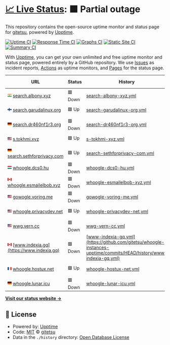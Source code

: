 # [📈 Live Status](https://gitetsu.github.io/whoogle-instances-upptime): <!--live status--> **🟧 Partial outage**

This repository contains the open-source uptime monitor and status page for [gitetsu](https://gitetsu.github.io/whoogle-instances-upptime), powered by [Upptime](https://github.com/upptime/upptime).

[![Uptime CI](https://github.com/gitetsu/whoogle-instances-upptime/workflows/Uptime%20CI/badge.svg)](https://github.com/gitetsu/whoogle-instances-upptime/actions?query=workflow%3A%22Uptime+CI%22)
[![Response Time CI](https://github.com/gitetsu/whoogle-instances-upptime/workflows/Response%20Time%20CI/badge.svg)](https://github.com/gitetsu/whoogle-instances-upptime/actions?query=workflow%3A%22Response+Time+CI%22)
[![Graphs CI](https://github.com/gitetsu/whoogle-instances-upptime/workflows/Graphs%20CI/badge.svg)](https://github.com/gitetsu/whoogle-instances-upptime/actions?query=workflow%3A%22Graphs+CI%22)
[![Static Site CI](https://github.com/gitetsu/whoogle-instances-upptime/workflows/Static%20Site%20CI/badge.svg)](https://github.com/gitetsu/whoogle-instances-upptime/actions?query=workflow%3A%22Static+Site+CI%22)
[![Summary CI](https://github.com/gitetsu/whoogle-instances-upptime/workflows/Summary%20CI/badge.svg)](https://github.com/gitetsu/whoogle-instances-upptime/actions?query=workflow%3A%22Summary+CI%22)

With [Upptime](https://upptime.js.org), you can get your own unlimited and free uptime monitor and status page, powered entirely by a GitHub repository. We use [Issues](https://github.com/gitetsu/whoogle-instances-upptime/issues) as incident reports, [Actions](https://github.com/gitetsu/whoogle-instances-upptime/actions) as uptime monitors, and [Pages](https://gitetsu.github.io/whoogle-instances-upptime) for the status page.

<!--start: status pages-->
<!-- This summary is generated by Upptime (https://github.com/upptime/upptime) -->
<!-- Do not edit this manually, your changes will be overwritten -->
<!-- prettier-ignore -->
| URL | Status | History | Response Time | Uptime |
| --- | ------ | ------- | ------------- | ------ |
| <img alt="" src="https://raw.githubusercontent.com/kreativekorp/vexillo/master/artwork/vexillo/pvb160/in.png" height="13"> [search.albony.xyz](https://search.albony.xyz) | 🟥 Down | [search-albony-xyz.yml](https://github.com/gitetsu/whoogle-instances-upptime/commits/HEAD/history/search-albony-xyz.yml) | <details><summary><img alt="Response time graph" src="./graphs/search-albony-xyz/response-time-week.png" height="20"> 0ms</summary><br><a href="https://gitetsu.github.io/whoogle-instances-upptime/history/search-albony-xyz"><img alt="Response time 4530" src="https://img.shields.io/endpoint?url=https%3A%2F%2Fraw.githubusercontent.com%2Fgitetsu%2Fwhoogle-instances-upptime%2FHEAD%2Fapi%2Fsearch-albony-xyz%2Fresponse-time.json"></a><br><a href="https://gitetsu.github.io/whoogle-instances-upptime/history/search-albony-xyz"><img alt="24-hour response time 0" src="https://img.shields.io/endpoint?url=https%3A%2F%2Fraw.githubusercontent.com%2Fgitetsu%2Fwhoogle-instances-upptime%2FHEAD%2Fapi%2Fsearch-albony-xyz%2Fresponse-time-day.json"></a><br><a href="https://gitetsu.github.io/whoogle-instances-upptime/history/search-albony-xyz"><img alt="7-day response time 0" src="https://img.shields.io/endpoint?url=https%3A%2F%2Fraw.githubusercontent.com%2Fgitetsu%2Fwhoogle-instances-upptime%2FHEAD%2Fapi%2Fsearch-albony-xyz%2Fresponse-time-week.json"></a><br><a href="https://gitetsu.github.io/whoogle-instances-upptime/history/search-albony-xyz"><img alt="30-day response time 0" src="https://img.shields.io/endpoint?url=https%3A%2F%2Fraw.githubusercontent.com%2Fgitetsu%2Fwhoogle-instances-upptime%2FHEAD%2Fapi%2Fsearch-albony-xyz%2Fresponse-time-month.json"></a><br><a href="https://gitetsu.github.io/whoogle-instances-upptime/history/search-albony-xyz"><img alt="1-year response time 4530" src="https://img.shields.io/endpoint?url=https%3A%2F%2Fraw.githubusercontent.com%2Fgitetsu%2Fwhoogle-instances-upptime%2FHEAD%2Fapi%2Fsearch-albony-xyz%2Fresponse-time-year.json"></a></details> | <details><summary><a href="https://gitetsu.github.io/whoogle-instances-upptime/history/search-albony-xyz">0.00%</a></summary><a href="https://gitetsu.github.io/whoogle-instances-upptime/history/search-albony-xyz"><img alt="All-time uptime 0.41%" src="https://img.shields.io/endpoint?url=https%3A%2F%2Fraw.githubusercontent.com%2Fgitetsu%2Fwhoogle-instances-upptime%2FHEAD%2Fapi%2Fsearch-albony-xyz%2Fuptime.json"></a><br><a href="https://gitetsu.github.io/whoogle-instances-upptime/history/search-albony-xyz"><img alt="24-hour uptime 0.00%" src="https://img.shields.io/endpoint?url=https%3A%2F%2Fraw.githubusercontent.com%2Fgitetsu%2Fwhoogle-instances-upptime%2FHEAD%2Fapi%2Fsearch-albony-xyz%2Fuptime-day.json"></a><br><a href="https://gitetsu.github.io/whoogle-instances-upptime/history/search-albony-xyz"><img alt="7-day uptime 0.00%" src="https://img.shields.io/endpoint?url=https%3A%2F%2Fraw.githubusercontent.com%2Fgitetsu%2Fwhoogle-instances-upptime%2FHEAD%2Fapi%2Fsearch-albony-xyz%2Fuptime-week.json"></a><br><a href="https://gitetsu.github.io/whoogle-instances-upptime/history/search-albony-xyz"><img alt="30-day uptime 0.00%" src="https://img.shields.io/endpoint?url=https%3A%2F%2Fraw.githubusercontent.com%2Fgitetsu%2Fwhoogle-instances-upptime%2FHEAD%2Fapi%2Fsearch-albony-xyz%2Fuptime-month.json"></a><br><a href="https://gitetsu.github.io/whoogle-instances-upptime/history/search-albony-xyz"><img alt="1-year uptime 0.41%" src="https://img.shields.io/endpoint?url=https%3A%2F%2Fraw.githubusercontent.com%2Fgitetsu%2Fwhoogle-instances-upptime%2FHEAD%2Fapi%2Fsearch-albony-xyz%2Fuptime-year.json"></a></details>
| <img alt="" src="https://raw.githubusercontent.com/kreativekorp/vexillo/master/artwork/vexillo/pvb160/fi.png" height="13"> [search.garudalinux.org](https://search.garudalinux.org) | 🟩 Up | [search-garudalinux-org.yml](https://github.com/gitetsu/whoogle-instances-upptime/commits/HEAD/history/search-garudalinux-org.yml) | <details><summary><img alt="Response time graph" src="./graphs/search-garudalinux-org/response-time-week.png" height="20"> 4371ms</summary><br><a href="https://gitetsu.github.io/whoogle-instances-upptime/history/search-garudalinux-org"><img alt="Response time 1629" src="https://img.shields.io/endpoint?url=https%3A%2F%2Fraw.githubusercontent.com%2Fgitetsu%2Fwhoogle-instances-upptime%2FHEAD%2Fapi%2Fsearch-garudalinux-org%2Fresponse-time.json"></a><br><a href="https://gitetsu.github.io/whoogle-instances-upptime/history/search-garudalinux-org"><img alt="24-hour response time 0" src="https://img.shields.io/endpoint?url=https%3A%2F%2Fraw.githubusercontent.com%2Fgitetsu%2Fwhoogle-instances-upptime%2FHEAD%2Fapi%2Fsearch-garudalinux-org%2Fresponse-time-day.json"></a><br><a href="https://gitetsu.github.io/whoogle-instances-upptime/history/search-garudalinux-org"><img alt="7-day response time 4371" src="https://img.shields.io/endpoint?url=https%3A%2F%2Fraw.githubusercontent.com%2Fgitetsu%2Fwhoogle-instances-upptime%2FHEAD%2Fapi%2Fsearch-garudalinux-org%2Fresponse-time-week.json"></a><br><a href="https://gitetsu.github.io/whoogle-instances-upptime/history/search-garudalinux-org"><img alt="30-day response time 4441" src="https://img.shields.io/endpoint?url=https%3A%2F%2Fraw.githubusercontent.com%2Fgitetsu%2Fwhoogle-instances-upptime%2FHEAD%2Fapi%2Fsearch-garudalinux-org%2Fresponse-time-month.json"></a><br><a href="https://gitetsu.github.io/whoogle-instances-upptime/history/search-garudalinux-org"><img alt="1-year response time 1629" src="https://img.shields.io/endpoint?url=https%3A%2F%2Fraw.githubusercontent.com%2Fgitetsu%2Fwhoogle-instances-upptime%2FHEAD%2Fapi%2Fsearch-garudalinux-org%2Fresponse-time-year.json"></a></details> | <details><summary><a href="https://gitetsu.github.io/whoogle-instances-upptime/history/search-garudalinux-org">100.00%</a></summary><a href="https://gitetsu.github.io/whoogle-instances-upptime/history/search-garudalinux-org"><img alt="All-time uptime 99.16%" src="https://img.shields.io/endpoint?url=https%3A%2F%2Fraw.githubusercontent.com%2Fgitetsu%2Fwhoogle-instances-upptime%2FHEAD%2Fapi%2Fsearch-garudalinux-org%2Fuptime.json"></a><br><a href="https://gitetsu.github.io/whoogle-instances-upptime/history/search-garudalinux-org"><img alt="24-hour uptime 100.00%" src="https://img.shields.io/endpoint?url=https%3A%2F%2Fraw.githubusercontent.com%2Fgitetsu%2Fwhoogle-instances-upptime%2FHEAD%2Fapi%2Fsearch-garudalinux-org%2Fuptime-day.json"></a><br><a href="https://gitetsu.github.io/whoogle-instances-upptime/history/search-garudalinux-org"><img alt="7-day uptime 100.00%" src="https://img.shields.io/endpoint?url=https%3A%2F%2Fraw.githubusercontent.com%2Fgitetsu%2Fwhoogle-instances-upptime%2FHEAD%2Fapi%2Fsearch-garudalinux-org%2Fuptime-week.json"></a><br><a href="https://gitetsu.github.io/whoogle-instances-upptime/history/search-garudalinux-org"><img alt="30-day uptime 97.14%" src="https://img.shields.io/endpoint?url=https%3A%2F%2Fraw.githubusercontent.com%2Fgitetsu%2Fwhoogle-instances-upptime%2FHEAD%2Fapi%2Fsearch-garudalinux-org%2Fuptime-month.json"></a><br><a href="https://gitetsu.github.io/whoogle-instances-upptime/history/search-garudalinux-org"><img alt="1-year uptime 99.16%" src="https://img.shields.io/endpoint?url=https%3A%2F%2Fraw.githubusercontent.com%2Fgitetsu%2Fwhoogle-instances-upptime%2FHEAD%2Fapi%2Fsearch-garudalinux-org%2Fuptime-year.json"></a></details>
| <img alt="" src="https://raw.githubusercontent.com/kreativekorp/vexillo/master/artwork/vexillo/pvb160/de.png" height="13"> [search.dr460nf1r3.org](https://search.dr460nf1r3.org) | 🟥 Down | [search-dr460nf1r3-org.yml](https://github.com/gitetsu/whoogle-instances-upptime/commits/HEAD/history/search-dr460nf1r3-org.yml) | <details><summary><img alt="Response time graph" src="./graphs/search-dr460nf1r3-org/response-time-week.png" height="20"> 0ms</summary><br><a href="https://gitetsu.github.io/whoogle-instances-upptime/history/search-dr460nf1r3-org"><img alt="Response time 667" src="https://img.shields.io/endpoint?url=https%3A%2F%2Fraw.githubusercontent.com%2Fgitetsu%2Fwhoogle-instances-upptime%2FHEAD%2Fapi%2Fsearch-dr460nf1r3-org%2Fresponse-time.json"></a><br><a href="https://gitetsu.github.io/whoogle-instances-upptime/history/search-dr460nf1r3-org"><img alt="24-hour response time 0" src="https://img.shields.io/endpoint?url=https%3A%2F%2Fraw.githubusercontent.com%2Fgitetsu%2Fwhoogle-instances-upptime%2FHEAD%2Fapi%2Fsearch-dr460nf1r3-org%2Fresponse-time-day.json"></a><br><a href="https://gitetsu.github.io/whoogle-instances-upptime/history/search-dr460nf1r3-org"><img alt="7-day response time 0" src="https://img.shields.io/endpoint?url=https%3A%2F%2Fraw.githubusercontent.com%2Fgitetsu%2Fwhoogle-instances-upptime%2FHEAD%2Fapi%2Fsearch-dr460nf1r3-org%2Fresponse-time-week.json"></a><br><a href="https://gitetsu.github.io/whoogle-instances-upptime/history/search-dr460nf1r3-org"><img alt="30-day response time 0" src="https://img.shields.io/endpoint?url=https%3A%2F%2Fraw.githubusercontent.com%2Fgitetsu%2Fwhoogle-instances-upptime%2FHEAD%2Fapi%2Fsearch-dr460nf1r3-org%2Fresponse-time-month.json"></a><br><a href="https://gitetsu.github.io/whoogle-instances-upptime/history/search-dr460nf1r3-org"><img alt="1-year response time 667" src="https://img.shields.io/endpoint?url=https%3A%2F%2Fraw.githubusercontent.com%2Fgitetsu%2Fwhoogle-instances-upptime%2FHEAD%2Fapi%2Fsearch-dr460nf1r3-org%2Fresponse-time-year.json"></a></details> | <details><summary><a href="https://gitetsu.github.io/whoogle-instances-upptime/history/search-dr460nf1r3-org">0.00%</a></summary><a href="https://gitetsu.github.io/whoogle-instances-upptime/history/search-dr460nf1r3-org"><img alt="All-time uptime 71.70%" src="https://img.shields.io/endpoint?url=https%3A%2F%2Fraw.githubusercontent.com%2Fgitetsu%2Fwhoogle-instances-upptime%2FHEAD%2Fapi%2Fsearch-dr460nf1r3-org%2Fuptime.json"></a><br><a href="https://gitetsu.github.io/whoogle-instances-upptime/history/search-dr460nf1r3-org"><img alt="24-hour uptime 0.00%" src="https://img.shields.io/endpoint?url=https%3A%2F%2Fraw.githubusercontent.com%2Fgitetsu%2Fwhoogle-instances-upptime%2FHEAD%2Fapi%2Fsearch-dr460nf1r3-org%2Fuptime-day.json"></a><br><a href="https://gitetsu.github.io/whoogle-instances-upptime/history/search-dr460nf1r3-org"><img alt="7-day uptime 0.00%" src="https://img.shields.io/endpoint?url=https%3A%2F%2Fraw.githubusercontent.com%2Fgitetsu%2Fwhoogle-instances-upptime%2FHEAD%2Fapi%2Fsearch-dr460nf1r3-org%2Fuptime-week.json"></a><br><a href="https://gitetsu.github.io/whoogle-instances-upptime/history/search-dr460nf1r3-org"><img alt="30-day uptime 0.00%" src="https://img.shields.io/endpoint?url=https%3A%2F%2Fraw.githubusercontent.com%2Fgitetsu%2Fwhoogle-instances-upptime%2FHEAD%2Fapi%2Fsearch-dr460nf1r3-org%2Fuptime-month.json"></a><br><a href="https://gitetsu.github.io/whoogle-instances-upptime/history/search-dr460nf1r3-org"><img alt="1-year uptime 71.70%" src="https://img.shields.io/endpoint?url=https%3A%2F%2Fraw.githubusercontent.com%2Fgitetsu%2Fwhoogle-instances-upptime%2FHEAD%2Fapi%2Fsearch-dr460nf1r3-org%2Fuptime-year.json"></a></details>
| <img alt="" src="https://raw.githubusercontent.com/kreativekorp/vexillo/master/artwork/vexillo/pvb160/us.png" height="13"> [s.tokhmi.xyz](https://s.tokhmi.xyz) | 🟩 Up | [s-tokhmi-xyz.yml](https://github.com/gitetsu/whoogle-instances-upptime/commits/HEAD/history/s-tokhmi-xyz.yml) | <details><summary><img alt="Response time graph" src="./graphs/s-tokhmi-xyz/response-time-week.png" height="20"> 359ms</summary><br><a href="https://gitetsu.github.io/whoogle-instances-upptime/history/s-tokhmi-xyz"><img alt="Response time 437" src="https://img.shields.io/endpoint?url=https%3A%2F%2Fraw.githubusercontent.com%2Fgitetsu%2Fwhoogle-instances-upptime%2FHEAD%2Fapi%2Fs-tokhmi-xyz%2Fresponse-time.json"></a><br><a href="https://gitetsu.github.io/whoogle-instances-upptime/history/s-tokhmi-xyz"><img alt="24-hour response time 0" src="https://img.shields.io/endpoint?url=https%3A%2F%2Fraw.githubusercontent.com%2Fgitetsu%2Fwhoogle-instances-upptime%2FHEAD%2Fapi%2Fs-tokhmi-xyz%2Fresponse-time-day.json"></a><br><a href="https://gitetsu.github.io/whoogle-instances-upptime/history/s-tokhmi-xyz"><img alt="7-day response time 359" src="https://img.shields.io/endpoint?url=https%3A%2F%2Fraw.githubusercontent.com%2Fgitetsu%2Fwhoogle-instances-upptime%2FHEAD%2Fapi%2Fs-tokhmi-xyz%2Fresponse-time-week.json"></a><br><a href="https://gitetsu.github.io/whoogle-instances-upptime/history/s-tokhmi-xyz"><img alt="30-day response time 424" src="https://img.shields.io/endpoint?url=https%3A%2F%2Fraw.githubusercontent.com%2Fgitetsu%2Fwhoogle-instances-upptime%2FHEAD%2Fapi%2Fs-tokhmi-xyz%2Fresponse-time-month.json"></a><br><a href="https://gitetsu.github.io/whoogle-instances-upptime/history/s-tokhmi-xyz"><img alt="1-year response time 437" src="https://img.shields.io/endpoint?url=https%3A%2F%2Fraw.githubusercontent.com%2Fgitetsu%2Fwhoogle-instances-upptime%2FHEAD%2Fapi%2Fs-tokhmi-xyz%2Fresponse-time-year.json"></a></details> | <details><summary><a href="https://gitetsu.github.io/whoogle-instances-upptime/history/s-tokhmi-xyz">100.00%</a></summary><a href="https://gitetsu.github.io/whoogle-instances-upptime/history/s-tokhmi-xyz"><img alt="All-time uptime 98.10%" src="https://img.shields.io/endpoint?url=https%3A%2F%2Fraw.githubusercontent.com%2Fgitetsu%2Fwhoogle-instances-upptime%2FHEAD%2Fapi%2Fs-tokhmi-xyz%2Fuptime.json"></a><br><a href="https://gitetsu.github.io/whoogle-instances-upptime/history/s-tokhmi-xyz"><img alt="24-hour uptime 100.00%" src="https://img.shields.io/endpoint?url=https%3A%2F%2Fraw.githubusercontent.com%2Fgitetsu%2Fwhoogle-instances-upptime%2FHEAD%2Fapi%2Fs-tokhmi-xyz%2Fuptime-day.json"></a><br><a href="https://gitetsu.github.io/whoogle-instances-upptime/history/s-tokhmi-xyz"><img alt="7-day uptime 100.00%" src="https://img.shields.io/endpoint?url=https%3A%2F%2Fraw.githubusercontent.com%2Fgitetsu%2Fwhoogle-instances-upptime%2FHEAD%2Fapi%2Fs-tokhmi-xyz%2Fuptime-week.json"></a><br><a href="https://gitetsu.github.io/whoogle-instances-upptime/history/s-tokhmi-xyz"><img alt="30-day uptime 100.00%" src="https://img.shields.io/endpoint?url=https%3A%2F%2Fraw.githubusercontent.com%2Fgitetsu%2Fwhoogle-instances-upptime%2FHEAD%2Fapi%2Fs-tokhmi-xyz%2Fuptime-month.json"></a><br><a href="https://gitetsu.github.io/whoogle-instances-upptime/history/s-tokhmi-xyz"><img alt="1-year uptime 98.10%" src="https://img.shields.io/endpoint?url=https%3A%2F%2Fraw.githubusercontent.com%2Fgitetsu%2Fwhoogle-instances-upptime%2FHEAD%2Fapi%2Fs-tokhmi-xyz%2Fuptime-year.json"></a></details>
| <img alt="" src="https://raw.githubusercontent.com/kreativekorp/vexillo/master/artwork/vexillo/pvb160/de.png" height="13"> [search.sethforprivacy.com](https://search.sethforprivacy.com) | 🟩 Up | [search-sethforprivacy-com.yml](https://github.com/gitetsu/whoogle-instances-upptime/commits/HEAD/history/search-sethforprivacy-com.yml) | <details><summary><img alt="Response time graph" src="./graphs/search-sethforprivacy-com/response-time-week.png" height="20"> 225ms</summary><br><a href="https://gitetsu.github.io/whoogle-instances-upptime/history/search-sethforprivacy-com"><img alt="Response time 485" src="https://img.shields.io/endpoint?url=https%3A%2F%2Fraw.githubusercontent.com%2Fgitetsu%2Fwhoogle-instances-upptime%2FHEAD%2Fapi%2Fsearch-sethforprivacy-com%2Fresponse-time.json"></a><br><a href="https://gitetsu.github.io/whoogle-instances-upptime/history/search-sethforprivacy-com"><img alt="24-hour response time 294" src="https://img.shields.io/endpoint?url=https%3A%2F%2Fraw.githubusercontent.com%2Fgitetsu%2Fwhoogle-instances-upptime%2FHEAD%2Fapi%2Fsearch-sethforprivacy-com%2Fresponse-time-day.json"></a><br><a href="https://gitetsu.github.io/whoogle-instances-upptime/history/search-sethforprivacy-com"><img alt="7-day response time 225" src="https://img.shields.io/endpoint?url=https%3A%2F%2Fraw.githubusercontent.com%2Fgitetsu%2Fwhoogle-instances-upptime%2FHEAD%2Fapi%2Fsearch-sethforprivacy-com%2Fresponse-time-week.json"></a><br><a href="https://gitetsu.github.io/whoogle-instances-upptime/history/search-sethforprivacy-com"><img alt="30-day response time 397" src="https://img.shields.io/endpoint?url=https%3A%2F%2Fraw.githubusercontent.com%2Fgitetsu%2Fwhoogle-instances-upptime%2FHEAD%2Fapi%2Fsearch-sethforprivacy-com%2Fresponse-time-month.json"></a><br><a href="https://gitetsu.github.io/whoogle-instances-upptime/history/search-sethforprivacy-com"><img alt="1-year response time 485" src="https://img.shields.io/endpoint?url=https%3A%2F%2Fraw.githubusercontent.com%2Fgitetsu%2Fwhoogle-instances-upptime%2FHEAD%2Fapi%2Fsearch-sethforprivacy-com%2Fresponse-time-year.json"></a></details> | <details><summary><a href="https://gitetsu.github.io/whoogle-instances-upptime/history/search-sethforprivacy-com">0.25%</a></summary><a href="https://gitetsu.github.io/whoogle-instances-upptime/history/search-sethforprivacy-com"><img alt="All-time uptime 93.90%" src="https://img.shields.io/endpoint?url=https%3A%2F%2Fraw.githubusercontent.com%2Fgitetsu%2Fwhoogle-instances-upptime%2FHEAD%2Fapi%2Fsearch-sethforprivacy-com%2Fuptime.json"></a><br><a href="https://gitetsu.github.io/whoogle-instances-upptime/history/search-sethforprivacy-com"><img alt="24-hour uptime 1.78%" src="https://img.shields.io/endpoint?url=https%3A%2F%2Fraw.githubusercontent.com%2Fgitetsu%2Fwhoogle-instances-upptime%2FHEAD%2Fapi%2Fsearch-sethforprivacy-com%2Fuptime-day.json"></a><br><a href="https://gitetsu.github.io/whoogle-instances-upptime/history/search-sethforprivacy-com"><img alt="7-day uptime 0.25%" src="https://img.shields.io/endpoint?url=https%3A%2F%2Fraw.githubusercontent.com%2Fgitetsu%2Fwhoogle-instances-upptime%2FHEAD%2Fapi%2Fsearch-sethforprivacy-com%2Fuptime-week.json"></a><br><a href="https://gitetsu.github.io/whoogle-instances-upptime/history/search-sethforprivacy-com"><img alt="30-day uptime 69.48%" src="https://img.shields.io/endpoint?url=https%3A%2F%2Fraw.githubusercontent.com%2Fgitetsu%2Fwhoogle-instances-upptime%2FHEAD%2Fapi%2Fsearch-sethforprivacy-com%2Fuptime-month.json"></a><br><a href="https://gitetsu.github.io/whoogle-instances-upptime/history/search-sethforprivacy-com"><img alt="1-year uptime 93.90%" src="https://img.shields.io/endpoint?url=https%3A%2F%2Fraw.githubusercontent.com%2Fgitetsu%2Fwhoogle-instances-upptime%2FHEAD%2Fapi%2Fsearch-sethforprivacy-com%2Fuptime-year.json"></a></details>
| <img alt="" src="https://raw.githubusercontent.com/kreativekorp/vexillo/master/artwork/vexillo/pvb160/hu.png" height="13"> [whoogle.dcs0.hu](https://whoogle.dcs0.hu) | 🟥 Down | [whoogle-dcs0-hu.yml](https://github.com/gitetsu/whoogle-instances-upptime/commits/HEAD/history/whoogle-dcs0-hu.yml) | <details><summary><img alt="Response time graph" src="./graphs/whoogle-dcs0-hu/response-time-week.png" height="20"> 0ms</summary><br><a href="https://gitetsu.github.io/whoogle-instances-upptime/history/whoogle-dcs0-hu"><img alt="Response time 3172" src="https://img.shields.io/endpoint?url=https%3A%2F%2Fraw.githubusercontent.com%2Fgitetsu%2Fwhoogle-instances-upptime%2FHEAD%2Fapi%2Fwhoogle-dcs0-hu%2Fresponse-time.json"></a><br><a href="https://gitetsu.github.io/whoogle-instances-upptime/history/whoogle-dcs0-hu"><img alt="24-hour response time 0" src="https://img.shields.io/endpoint?url=https%3A%2F%2Fraw.githubusercontent.com%2Fgitetsu%2Fwhoogle-instances-upptime%2FHEAD%2Fapi%2Fwhoogle-dcs0-hu%2Fresponse-time-day.json"></a><br><a href="https://gitetsu.github.io/whoogle-instances-upptime/history/whoogle-dcs0-hu"><img alt="7-day response time 0" src="https://img.shields.io/endpoint?url=https%3A%2F%2Fraw.githubusercontent.com%2Fgitetsu%2Fwhoogle-instances-upptime%2FHEAD%2Fapi%2Fwhoogle-dcs0-hu%2Fresponse-time-week.json"></a><br><a href="https://gitetsu.github.io/whoogle-instances-upptime/history/whoogle-dcs0-hu"><img alt="30-day response time 5300" src="https://img.shields.io/endpoint?url=https%3A%2F%2Fraw.githubusercontent.com%2Fgitetsu%2Fwhoogle-instances-upptime%2FHEAD%2Fapi%2Fwhoogle-dcs0-hu%2Fresponse-time-month.json"></a><br><a href="https://gitetsu.github.io/whoogle-instances-upptime/history/whoogle-dcs0-hu"><img alt="1-year response time 3172" src="https://img.shields.io/endpoint?url=https%3A%2F%2Fraw.githubusercontent.com%2Fgitetsu%2Fwhoogle-instances-upptime%2FHEAD%2Fapi%2Fwhoogle-dcs0-hu%2Fresponse-time-year.json"></a></details> | <details><summary><a href="https://gitetsu.github.io/whoogle-instances-upptime/history/whoogle-dcs0-hu">0.00%</a></summary><a href="https://gitetsu.github.io/whoogle-instances-upptime/history/whoogle-dcs0-hu"><img alt="All-time uptime 91.14%" src="https://img.shields.io/endpoint?url=https%3A%2F%2Fraw.githubusercontent.com%2Fgitetsu%2Fwhoogle-instances-upptime%2FHEAD%2Fapi%2Fwhoogle-dcs0-hu%2Fuptime.json"></a><br><a href="https://gitetsu.github.io/whoogle-instances-upptime/history/whoogle-dcs0-hu"><img alt="24-hour uptime 0.00%" src="https://img.shields.io/endpoint?url=https%3A%2F%2Fraw.githubusercontent.com%2Fgitetsu%2Fwhoogle-instances-upptime%2FHEAD%2Fapi%2Fwhoogle-dcs0-hu%2Fuptime-day.json"></a><br><a href="https://gitetsu.github.io/whoogle-instances-upptime/history/whoogle-dcs0-hu"><img alt="7-day uptime 0.00%" src="https://img.shields.io/endpoint?url=https%3A%2F%2Fraw.githubusercontent.com%2Fgitetsu%2Fwhoogle-instances-upptime%2FHEAD%2Fapi%2Fwhoogle-dcs0-hu%2Fuptime-week.json"></a><br><a href="https://gitetsu.github.io/whoogle-instances-upptime/history/whoogle-dcs0-hu"><img alt="30-day uptime 61.69%" src="https://img.shields.io/endpoint?url=https%3A%2F%2Fraw.githubusercontent.com%2Fgitetsu%2Fwhoogle-instances-upptime%2FHEAD%2Fapi%2Fwhoogle-dcs0-hu%2Fuptime-month.json"></a><br><a href="https://gitetsu.github.io/whoogle-instances-upptime/history/whoogle-dcs0-hu"><img alt="1-year uptime 91.14%" src="https://img.shields.io/endpoint?url=https%3A%2F%2Fraw.githubusercontent.com%2Fgitetsu%2Fwhoogle-instances-upptime%2FHEAD%2Fapi%2Fwhoogle-dcs0-hu%2Fuptime-year.json"></a></details>
| <img alt="" src="https://raw.githubusercontent.com/kreativekorp/vexillo/master/artwork/vexillo/pvb160/ca.png" height="13"> [whoogle.esmailelbob.xyz](https://whoogle.esmailelbob.xyz) | 🟥 Down | [whoogle-esmailelbob-xyz.yml](https://github.com/gitetsu/whoogle-instances-upptime/commits/HEAD/history/whoogle-esmailelbob-xyz.yml) | <details><summary><img alt="Response time graph" src="./graphs/whoogle-esmailelbob-xyz/response-time-week.png" height="20"> 0ms</summary><br><a href="https://gitetsu.github.io/whoogle-instances-upptime/history/whoogle-esmailelbob-xyz"><img alt="Response time 0" src="https://img.shields.io/endpoint?url=https%3A%2F%2Fraw.githubusercontent.com%2Fgitetsu%2Fwhoogle-instances-upptime%2FHEAD%2Fapi%2Fwhoogle-esmailelbob-xyz%2Fresponse-time.json"></a><br><a href="https://gitetsu.github.io/whoogle-instances-upptime/history/whoogle-esmailelbob-xyz"><img alt="24-hour response time 0" src="https://img.shields.io/endpoint?url=https%3A%2F%2Fraw.githubusercontent.com%2Fgitetsu%2Fwhoogle-instances-upptime%2FHEAD%2Fapi%2Fwhoogle-esmailelbob-xyz%2Fresponse-time-day.json"></a><br><a href="https://gitetsu.github.io/whoogle-instances-upptime/history/whoogle-esmailelbob-xyz"><img alt="7-day response time 0" src="https://img.shields.io/endpoint?url=https%3A%2F%2Fraw.githubusercontent.com%2Fgitetsu%2Fwhoogle-instances-upptime%2FHEAD%2Fapi%2Fwhoogle-esmailelbob-xyz%2Fresponse-time-week.json"></a><br><a href="https://gitetsu.github.io/whoogle-instances-upptime/history/whoogle-esmailelbob-xyz"><img alt="30-day response time 0" src="https://img.shields.io/endpoint?url=https%3A%2F%2Fraw.githubusercontent.com%2Fgitetsu%2Fwhoogle-instances-upptime%2FHEAD%2Fapi%2Fwhoogle-esmailelbob-xyz%2Fresponse-time-month.json"></a><br><a href="https://gitetsu.github.io/whoogle-instances-upptime/history/whoogle-esmailelbob-xyz"><img alt="1-year response time 0" src="https://img.shields.io/endpoint?url=https%3A%2F%2Fraw.githubusercontent.com%2Fgitetsu%2Fwhoogle-instances-upptime%2FHEAD%2Fapi%2Fwhoogle-esmailelbob-xyz%2Fresponse-time-year.json"></a></details> | <details><summary><a href="https://gitetsu.github.io/whoogle-instances-upptime/history/whoogle-esmailelbob-xyz">0.00%</a></summary><a href="https://gitetsu.github.io/whoogle-instances-upptime/history/whoogle-esmailelbob-xyz"><img alt="All-time uptime 0.00%" src="https://img.shields.io/endpoint?url=https%3A%2F%2Fraw.githubusercontent.com%2Fgitetsu%2Fwhoogle-instances-upptime%2FHEAD%2Fapi%2Fwhoogle-esmailelbob-xyz%2Fuptime.json"></a><br><a href="https://gitetsu.github.io/whoogle-instances-upptime/history/whoogle-esmailelbob-xyz"><img alt="24-hour uptime 0.00%" src="https://img.shields.io/endpoint?url=https%3A%2F%2Fraw.githubusercontent.com%2Fgitetsu%2Fwhoogle-instances-upptime%2FHEAD%2Fapi%2Fwhoogle-esmailelbob-xyz%2Fuptime-day.json"></a><br><a href="https://gitetsu.github.io/whoogle-instances-upptime/history/whoogle-esmailelbob-xyz"><img alt="7-day uptime 0.00%" src="https://img.shields.io/endpoint?url=https%3A%2F%2Fraw.githubusercontent.com%2Fgitetsu%2Fwhoogle-instances-upptime%2FHEAD%2Fapi%2Fwhoogle-esmailelbob-xyz%2Fuptime-week.json"></a><br><a href="https://gitetsu.github.io/whoogle-instances-upptime/history/whoogle-esmailelbob-xyz"><img alt="30-day uptime 0.00%" src="https://img.shields.io/endpoint?url=https%3A%2F%2Fraw.githubusercontent.com%2Fgitetsu%2Fwhoogle-instances-upptime%2FHEAD%2Fapi%2Fwhoogle-esmailelbob-xyz%2Fuptime-month.json"></a><br><a href="https://gitetsu.github.io/whoogle-instances-upptime/history/whoogle-esmailelbob-xyz"><img alt="1-year uptime 0.00%" src="https://img.shields.io/endpoint?url=https%3A%2F%2Fraw.githubusercontent.com%2Fgitetsu%2Fwhoogle-instances-upptime%2FHEAD%2Fapi%2Fwhoogle-esmailelbob-xyz%2Fuptime-year.json"></a></details>
| <img alt="" src="https://raw.githubusercontent.com/kreativekorp/vexillo/master/artwork/vexillo/pvb160/us.png" height="13"> [gowogle.voring.me](https://gowogle.voring.me) | 🟥 Down | [gowogle-voring-me.yml](https://github.com/gitetsu/whoogle-instances-upptime/commits/HEAD/history/gowogle-voring-me.yml) | <details><summary><img alt="Response time graph" src="./graphs/gowogle-voring-me/response-time-week.png" height="20"> 0ms</summary><br><a href="https://gitetsu.github.io/whoogle-instances-upptime/history/gowogle-voring-me"><img alt="Response time 158" src="https://img.shields.io/endpoint?url=https%3A%2F%2Fraw.githubusercontent.com%2Fgitetsu%2Fwhoogle-instances-upptime%2FHEAD%2Fapi%2Fgowogle-voring-me%2Fresponse-time.json"></a><br><a href="https://gitetsu.github.io/whoogle-instances-upptime/history/gowogle-voring-me"><img alt="24-hour response time 0" src="https://img.shields.io/endpoint?url=https%3A%2F%2Fraw.githubusercontent.com%2Fgitetsu%2Fwhoogle-instances-upptime%2FHEAD%2Fapi%2Fgowogle-voring-me%2Fresponse-time-day.json"></a><br><a href="https://gitetsu.github.io/whoogle-instances-upptime/history/gowogle-voring-me"><img alt="7-day response time 0" src="https://img.shields.io/endpoint?url=https%3A%2F%2Fraw.githubusercontent.com%2Fgitetsu%2Fwhoogle-instances-upptime%2FHEAD%2Fapi%2Fgowogle-voring-me%2Fresponse-time-week.json"></a><br><a href="https://gitetsu.github.io/whoogle-instances-upptime/history/gowogle-voring-me"><img alt="30-day response time 0" src="https://img.shields.io/endpoint?url=https%3A%2F%2Fraw.githubusercontent.com%2Fgitetsu%2Fwhoogle-instances-upptime%2FHEAD%2Fapi%2Fgowogle-voring-me%2Fresponse-time-month.json"></a><br><a href="https://gitetsu.github.io/whoogle-instances-upptime/history/gowogle-voring-me"><img alt="1-year response time 158" src="https://img.shields.io/endpoint?url=https%3A%2F%2Fraw.githubusercontent.com%2Fgitetsu%2Fwhoogle-instances-upptime%2FHEAD%2Fapi%2Fgowogle-voring-me%2Fresponse-time-year.json"></a></details> | <details><summary><a href="https://gitetsu.github.io/whoogle-instances-upptime/history/gowogle-voring-me">0.00%</a></summary><a href="https://gitetsu.github.io/whoogle-instances-upptime/history/gowogle-voring-me"><img alt="All-time uptime 0.00%" src="https://img.shields.io/endpoint?url=https%3A%2F%2Fraw.githubusercontent.com%2Fgitetsu%2Fwhoogle-instances-upptime%2FHEAD%2Fapi%2Fgowogle-voring-me%2Fuptime.json"></a><br><a href="https://gitetsu.github.io/whoogle-instances-upptime/history/gowogle-voring-me"><img alt="24-hour uptime 0.00%" src="https://img.shields.io/endpoint?url=https%3A%2F%2Fraw.githubusercontent.com%2Fgitetsu%2Fwhoogle-instances-upptime%2FHEAD%2Fapi%2Fgowogle-voring-me%2Fuptime-day.json"></a><br><a href="https://gitetsu.github.io/whoogle-instances-upptime/history/gowogle-voring-me"><img alt="7-day uptime 0.00%" src="https://img.shields.io/endpoint?url=https%3A%2F%2Fraw.githubusercontent.com%2Fgitetsu%2Fwhoogle-instances-upptime%2FHEAD%2Fapi%2Fgowogle-voring-me%2Fuptime-week.json"></a><br><a href="https://gitetsu.github.io/whoogle-instances-upptime/history/gowogle-voring-me"><img alt="30-day uptime 0.00%" src="https://img.shields.io/endpoint?url=https%3A%2F%2Fraw.githubusercontent.com%2Fgitetsu%2Fwhoogle-instances-upptime%2FHEAD%2Fapi%2Fgowogle-voring-me%2Fuptime-month.json"></a><br><a href="https://gitetsu.github.io/whoogle-instances-upptime/history/gowogle-voring-me"><img alt="1-year uptime 0.00%" src="https://img.shields.io/endpoint?url=https%3A%2F%2Fraw.githubusercontent.com%2Fgitetsu%2Fwhoogle-instances-upptime%2FHEAD%2Fapi%2Fgowogle-voring-me%2Fuptime-year.json"></a></details>
| <img alt="" src="https://raw.githubusercontent.com/kreativekorp/vexillo/master/artwork/vexillo/pvb160/us.png" height="13"> [whoogle.privacydev.net](https://whoogle.privacydev.net) | 🟩 Up | [whoogle-privacydev-net.yml](https://github.com/gitetsu/whoogle-instances-upptime/commits/HEAD/history/whoogle-privacydev-net.yml) | <details><summary><img alt="Response time graph" src="./graphs/whoogle-privacydev-net/response-time-week.png" height="20"> 1586ms</summary><br><a href="https://gitetsu.github.io/whoogle-instances-upptime/history/whoogle-privacydev-net"><img alt="Response time 1261" src="https://img.shields.io/endpoint?url=https%3A%2F%2Fraw.githubusercontent.com%2Fgitetsu%2Fwhoogle-instances-upptime%2FHEAD%2Fapi%2Fwhoogle-privacydev-net%2Fresponse-time.json"></a><br><a href="https://gitetsu.github.io/whoogle-instances-upptime/history/whoogle-privacydev-net"><img alt="24-hour response time 847" src="https://img.shields.io/endpoint?url=https%3A%2F%2Fraw.githubusercontent.com%2Fgitetsu%2Fwhoogle-instances-upptime%2FHEAD%2Fapi%2Fwhoogle-privacydev-net%2Fresponse-time-day.json"></a><br><a href="https://gitetsu.github.io/whoogle-instances-upptime/history/whoogle-privacydev-net"><img alt="7-day response time 1586" src="https://img.shields.io/endpoint?url=https%3A%2F%2Fraw.githubusercontent.com%2Fgitetsu%2Fwhoogle-instances-upptime%2FHEAD%2Fapi%2Fwhoogle-privacydev-net%2Fresponse-time-week.json"></a><br><a href="https://gitetsu.github.io/whoogle-instances-upptime/history/whoogle-privacydev-net"><img alt="30-day response time 1576" src="https://img.shields.io/endpoint?url=https%3A%2F%2Fraw.githubusercontent.com%2Fgitetsu%2Fwhoogle-instances-upptime%2FHEAD%2Fapi%2Fwhoogle-privacydev-net%2Fresponse-time-month.json"></a><br><a href="https://gitetsu.github.io/whoogle-instances-upptime/history/whoogle-privacydev-net"><img alt="1-year response time 1261" src="https://img.shields.io/endpoint?url=https%3A%2F%2Fraw.githubusercontent.com%2Fgitetsu%2Fwhoogle-instances-upptime%2FHEAD%2Fapi%2Fwhoogle-privacydev-net%2Fresponse-time-year.json"></a></details> | <details><summary><a href="https://gitetsu.github.io/whoogle-instances-upptime/history/whoogle-privacydev-net">87.96%</a></summary><a href="https://gitetsu.github.io/whoogle-instances-upptime/history/whoogle-privacydev-net"><img alt="All-time uptime 96.99%" src="https://img.shields.io/endpoint?url=https%3A%2F%2Fraw.githubusercontent.com%2Fgitetsu%2Fwhoogle-instances-upptime%2FHEAD%2Fapi%2Fwhoogle-privacydev-net%2Fuptime.json"></a><br><a href="https://gitetsu.github.io/whoogle-instances-upptime/history/whoogle-privacydev-net"><img alt="24-hour uptime 98.63%" src="https://img.shields.io/endpoint?url=https%3A%2F%2Fraw.githubusercontent.com%2Fgitetsu%2Fwhoogle-instances-upptime%2FHEAD%2Fapi%2Fwhoogle-privacydev-net%2Fuptime-day.json"></a><br><a href="https://gitetsu.github.io/whoogle-instances-upptime/history/whoogle-privacydev-net"><img alt="7-day uptime 87.96%" src="https://img.shields.io/endpoint?url=https%3A%2F%2Fraw.githubusercontent.com%2Fgitetsu%2Fwhoogle-instances-upptime%2FHEAD%2Fapi%2Fwhoogle-privacydev-net%2Fuptime-week.json"></a><br><a href="https://gitetsu.github.io/whoogle-instances-upptime/history/whoogle-privacydev-net"><img alt="30-day uptime 94.54%" src="https://img.shields.io/endpoint?url=https%3A%2F%2Fraw.githubusercontent.com%2Fgitetsu%2Fwhoogle-instances-upptime%2FHEAD%2Fapi%2Fwhoogle-privacydev-net%2Fuptime-month.json"></a><br><a href="https://gitetsu.github.io/whoogle-instances-upptime/history/whoogle-privacydev-net"><img alt="1-year uptime 96.99%" src="https://img.shields.io/endpoint?url=https%3A%2F%2Fraw.githubusercontent.com%2Fgitetsu%2Fwhoogle-instances-upptime%2FHEAD%2Fapi%2Fwhoogle-privacydev-net%2Fuptime-year.json"></a></details>
| <img alt="" src="https://raw.githubusercontent.com/kreativekorp/vexillo/master/artwork/vexillo/pvb160/us.png" height="13"> [wwg.vern.cc](https://wg.vern.cc) | 🟥 Down | [wwg-vern-cc.yml](https://github.com/gitetsu/whoogle-instances-upptime/commits/HEAD/history/wwg-vern-cc.yml) | <details><summary><img alt="Response time graph" src="./graphs/wwg-vern-cc/response-time-week.png" height="20"> 0ms</summary><br><a href="https://gitetsu.github.io/whoogle-instances-upptime/history/wwg-vern-cc"><img alt="Response time 951" src="https://img.shields.io/endpoint?url=https%3A%2F%2Fraw.githubusercontent.com%2Fgitetsu%2Fwhoogle-instances-upptime%2FHEAD%2Fapi%2Fwwg-vern-cc%2Fresponse-time.json"></a><br><a href="https://gitetsu.github.io/whoogle-instances-upptime/history/wwg-vern-cc"><img alt="24-hour response time 0" src="https://img.shields.io/endpoint?url=https%3A%2F%2Fraw.githubusercontent.com%2Fgitetsu%2Fwhoogle-instances-upptime%2FHEAD%2Fapi%2Fwwg-vern-cc%2Fresponse-time-day.json"></a><br><a href="https://gitetsu.github.io/whoogle-instances-upptime/history/wwg-vern-cc"><img alt="7-day response time 0" src="https://img.shields.io/endpoint?url=https%3A%2F%2Fraw.githubusercontent.com%2Fgitetsu%2Fwhoogle-instances-upptime%2FHEAD%2Fapi%2Fwwg-vern-cc%2Fresponse-time-week.json"></a><br><a href="https://gitetsu.github.io/whoogle-instances-upptime/history/wwg-vern-cc"><img alt="30-day response time 0" src="https://img.shields.io/endpoint?url=https%3A%2F%2Fraw.githubusercontent.com%2Fgitetsu%2Fwhoogle-instances-upptime%2FHEAD%2Fapi%2Fwwg-vern-cc%2Fresponse-time-month.json"></a><br><a href="https://gitetsu.github.io/whoogle-instances-upptime/history/wwg-vern-cc"><img alt="1-year response time 951" src="https://img.shields.io/endpoint?url=https%3A%2F%2Fraw.githubusercontent.com%2Fgitetsu%2Fwhoogle-instances-upptime%2FHEAD%2Fapi%2Fwwg-vern-cc%2Fresponse-time-year.json"></a></details> | <details><summary><a href="https://gitetsu.github.io/whoogle-instances-upptime/history/wwg-vern-cc">0.00%</a></summary><a href="https://gitetsu.github.io/whoogle-instances-upptime/history/wwg-vern-cc"><img alt="All-time uptime 62.70%" src="https://img.shields.io/endpoint?url=https%3A%2F%2Fraw.githubusercontent.com%2Fgitetsu%2Fwhoogle-instances-upptime%2FHEAD%2Fapi%2Fwwg-vern-cc%2Fuptime.json"></a><br><a href="https://gitetsu.github.io/whoogle-instances-upptime/history/wwg-vern-cc"><img alt="24-hour uptime 0.00%" src="https://img.shields.io/endpoint?url=https%3A%2F%2Fraw.githubusercontent.com%2Fgitetsu%2Fwhoogle-instances-upptime%2FHEAD%2Fapi%2Fwwg-vern-cc%2Fuptime-day.json"></a><br><a href="https://gitetsu.github.io/whoogle-instances-upptime/history/wwg-vern-cc"><img alt="7-day uptime 0.00%" src="https://img.shields.io/endpoint?url=https%3A%2F%2Fraw.githubusercontent.com%2Fgitetsu%2Fwhoogle-instances-upptime%2FHEAD%2Fapi%2Fwwg-vern-cc%2Fuptime-week.json"></a><br><a href="https://gitetsu.github.io/whoogle-instances-upptime/history/wwg-vern-cc"><img alt="30-day uptime 0.00%" src="https://img.shields.io/endpoint?url=https%3A%2F%2Fraw.githubusercontent.com%2Fgitetsu%2Fwhoogle-instances-upptime%2FHEAD%2Fapi%2Fwwg-vern-cc%2Fuptime-month.json"></a><br><a href="https://gitetsu.github.io/whoogle-instances-upptime/history/wwg-vern-cc"><img alt="1-year uptime 62.70%" src="https://img.shields.io/endpoint?url=https%3A%2F%2Fraw.githubusercontent.com%2Fgitetsu%2Fwhoogle-instances-upptime%2FHEAD%2Fapi%2Fwwg-vern-cc%2Fuptime-year.json"></a></details>
| <img alt="" src="https://raw.githubusercontent.com/kreativekorp/vexillo/master/artwork/vexillo/pvb160/ca.png" height="13"> [www.indexia.gq](https://www.indexia.gq) | 🟥 Down | [www-indexia-gq.yml](https://github.com/gitetsu/whoogle-instances-upptime/commits/HEAD/history/www-indexia-gq.yml) | <details><summary><img alt="Response time graph" src="./graphs/www-indexia-gq/response-time-week.png" height="20"> 0ms</summary><br><a href="https://gitetsu.github.io/whoogle-instances-upptime/history/www-indexia-gq"><img alt="Response time 0" src="https://img.shields.io/endpoint?url=https%3A%2F%2Fraw.githubusercontent.com%2Fgitetsu%2Fwhoogle-instances-upptime%2FHEAD%2Fapi%2Fwww-indexia-gq%2Fresponse-time.json"></a><br><a href="https://gitetsu.github.io/whoogle-instances-upptime/history/www-indexia-gq"><img alt="24-hour response time 0" src="https://img.shields.io/endpoint?url=https%3A%2F%2Fraw.githubusercontent.com%2Fgitetsu%2Fwhoogle-instances-upptime%2FHEAD%2Fapi%2Fwww-indexia-gq%2Fresponse-time-day.json"></a><br><a href="https://gitetsu.github.io/whoogle-instances-upptime/history/www-indexia-gq"><img alt="7-day response time 0" src="https://img.shields.io/endpoint?url=https%3A%2F%2Fraw.githubusercontent.com%2Fgitetsu%2Fwhoogle-instances-upptime%2FHEAD%2Fapi%2Fwww-indexia-gq%2Fresponse-time-week.json"></a><br><a href="https://gitetsu.github.io/whoogle-instances-upptime/history/www-indexia-gq"><img alt="30-day response time 0" src="https://img.shields.io/endpoint?url=https%3A%2F%2Fraw.githubusercontent.com%2Fgitetsu%2Fwhoogle-instances-upptime%2FHEAD%2Fapi%2Fwww-indexia-gq%2Fresponse-time-month.json"></a><br><a href="https://gitetsu.github.io/whoogle-instances-upptime/history/www-indexia-gq"><img alt="1-year response time 0" src="https://img.shields.io/endpoint?url=https%3A%2F%2Fraw.githubusercontent.com%2Fgitetsu%2Fwhoogle-instances-upptime%2FHEAD%2Fapi%2Fwww-indexia-gq%2Fresponse-time-year.json"></a></details> | <details><summary><a href="https://gitetsu.github.io/whoogle-instances-upptime/history/www-indexia-gq">0.00%</a></summary><a href="https://gitetsu.github.io/whoogle-instances-upptime/history/www-indexia-gq"><img alt="All-time uptime 0.00%" src="https://img.shields.io/endpoint?url=https%3A%2F%2Fraw.githubusercontent.com%2Fgitetsu%2Fwhoogle-instances-upptime%2FHEAD%2Fapi%2Fwww-indexia-gq%2Fuptime.json"></a><br><a href="https://gitetsu.github.io/whoogle-instances-upptime/history/www-indexia-gq"><img alt="24-hour uptime 0.00%" src="https://img.shields.io/endpoint?url=https%3A%2F%2Fraw.githubusercontent.com%2Fgitetsu%2Fwhoogle-instances-upptime%2FHEAD%2Fapi%2Fwww-indexia-gq%2Fuptime-day.json"></a><br><a href="https://gitetsu.github.io/whoogle-instances-upptime/history/www-indexia-gq"><img alt="7-day uptime 0.00%" src="https://img.shields.io/endpoint?url=https%3A%2F%2Fraw.githubusercontent.com%2Fgitetsu%2Fwhoogle-instances-upptime%2FHEAD%2Fapi%2Fwww-indexia-gq%2Fuptime-week.json"></a><br><a href="https://gitetsu.github.io/whoogle-instances-upptime/history/www-indexia-gq"><img alt="30-day uptime 0.00%" src="https://img.shields.io/endpoint?url=https%3A%2F%2Fraw.githubusercontent.com%2Fgitetsu%2Fwhoogle-instances-upptime%2FHEAD%2Fapi%2Fwww-indexia-gq%2Fuptime-month.json"></a><br><a href="https://gitetsu.github.io/whoogle-instances-upptime/history/www-indexia-gq"><img alt="1-year uptime 0.00%" src="https://img.shields.io/endpoint?url=https%3A%2F%2Fraw.githubusercontent.com%2Fgitetsu%2Fwhoogle-instances-upptime%2FHEAD%2Fapi%2Fwww-indexia-gq%2Fuptime-year.json"></a></details>
| <img alt="" src="https://raw.githubusercontent.com/kreativekorp/vexillo/master/artwork/vexillo/pvb160/fr.png" height="13"> [whoogle.hostux.net](https://whoogle.hostux.net) | 🟩 Up | [whoogle-hostux-net.yml](https://github.com/gitetsu/whoogle-instances-upptime/commits/HEAD/history/whoogle-hostux-net.yml) | <details><summary><img alt="Response time graph" src="./graphs/whoogle-hostux-net/response-time-week.png" height="20"> 834ms</summary><br><a href="https://gitetsu.github.io/whoogle-instances-upptime/history/whoogle-hostux-net"><img alt="Response time 729" src="https://img.shields.io/endpoint?url=https%3A%2F%2Fraw.githubusercontent.com%2Fgitetsu%2Fwhoogle-instances-upptime%2FHEAD%2Fapi%2Fwhoogle-hostux-net%2Fresponse-time.json"></a><br><a href="https://gitetsu.github.io/whoogle-instances-upptime/history/whoogle-hostux-net"><img alt="24-hour response time 539" src="https://img.shields.io/endpoint?url=https%3A%2F%2Fraw.githubusercontent.com%2Fgitetsu%2Fwhoogle-instances-upptime%2FHEAD%2Fapi%2Fwhoogle-hostux-net%2Fresponse-time-day.json"></a><br><a href="https://gitetsu.github.io/whoogle-instances-upptime/history/whoogle-hostux-net"><img alt="7-day response time 834" src="https://img.shields.io/endpoint?url=https%3A%2F%2Fraw.githubusercontent.com%2Fgitetsu%2Fwhoogle-instances-upptime%2FHEAD%2Fapi%2Fwhoogle-hostux-net%2Fresponse-time-week.json"></a><br><a href="https://gitetsu.github.io/whoogle-instances-upptime/history/whoogle-hostux-net"><img alt="30-day response time 680" src="https://img.shields.io/endpoint?url=https%3A%2F%2Fraw.githubusercontent.com%2Fgitetsu%2Fwhoogle-instances-upptime%2FHEAD%2Fapi%2Fwhoogle-hostux-net%2Fresponse-time-month.json"></a><br><a href="https://gitetsu.github.io/whoogle-instances-upptime/history/whoogle-hostux-net"><img alt="1-year response time 729" src="https://img.shields.io/endpoint?url=https%3A%2F%2Fraw.githubusercontent.com%2Fgitetsu%2Fwhoogle-instances-upptime%2FHEAD%2Fapi%2Fwhoogle-hostux-net%2Fresponse-time-year.json"></a></details> | <details><summary><a href="https://gitetsu.github.io/whoogle-instances-upptime/history/whoogle-hostux-net">17.89%</a></summary><a href="https://gitetsu.github.io/whoogle-instances-upptime/history/whoogle-hostux-net"><img alt="All-time uptime 94.81%" src="https://img.shields.io/endpoint?url=https%3A%2F%2Fraw.githubusercontent.com%2Fgitetsu%2Fwhoogle-instances-upptime%2FHEAD%2Fapi%2Fwhoogle-hostux-net%2Fuptime.json"></a><br><a href="https://gitetsu.github.io/whoogle-instances-upptime/history/whoogle-hostux-net"><img alt="24-hour uptime 40.84%" src="https://img.shields.io/endpoint?url=https%3A%2F%2Fraw.githubusercontent.com%2Fgitetsu%2Fwhoogle-instances-upptime%2FHEAD%2Fapi%2Fwhoogle-hostux-net%2Fuptime-day.json"></a><br><a href="https://gitetsu.github.io/whoogle-instances-upptime/history/whoogle-hostux-net"><img alt="7-day uptime 17.89%" src="https://img.shields.io/endpoint?url=https%3A%2F%2Fraw.githubusercontent.com%2Fgitetsu%2Fwhoogle-instances-upptime%2FHEAD%2Fapi%2Fwhoogle-hostux-net%2Fuptime-week.json"></a><br><a href="https://gitetsu.github.io/whoogle-instances-upptime/history/whoogle-hostux-net"><img alt="30-day uptime 55.64%" src="https://img.shields.io/endpoint?url=https%3A%2F%2Fraw.githubusercontent.com%2Fgitetsu%2Fwhoogle-instances-upptime%2FHEAD%2Fapi%2Fwhoogle-hostux-net%2Fuptime-month.json"></a><br><a href="https://gitetsu.github.io/whoogle-instances-upptime/history/whoogle-hostux-net"><img alt="1-year uptime 94.81%" src="https://img.shields.io/endpoint?url=https%3A%2F%2Fraw.githubusercontent.com%2Fgitetsu%2Fwhoogle-instances-upptime%2FHEAD%2Fapi%2Fwhoogle-hostux-net%2Fuptime-year.json"></a></details>
| <img alt="" src="https://raw.githubusercontent.com/kreativekorp/vexillo/master/artwork/vexillo/pvb160/de.png" height="13"> [whoogle.lunar.icu](https://whoogle.lunar.icu) | 🟥 Down | [whoogle-lunar-icu.yml](https://github.com/gitetsu/whoogle-instances-upptime/commits/HEAD/history/whoogle-lunar-icu.yml) | <details><summary><img alt="Response time graph" src="./graphs/whoogle-lunar-icu/response-time-week.png" height="20"> 818ms</summary><br><a href="https://gitetsu.github.io/whoogle-instances-upptime/history/whoogle-lunar-icu"><img alt="Response time 1176" src="https://img.shields.io/endpoint?url=https%3A%2F%2Fraw.githubusercontent.com%2Fgitetsu%2Fwhoogle-instances-upptime%2FHEAD%2Fapi%2Fwhoogle-lunar-icu%2Fresponse-time.json"></a><br><a href="https://gitetsu.github.io/whoogle-instances-upptime/history/whoogle-lunar-icu"><img alt="24-hour response time 798" src="https://img.shields.io/endpoint?url=https%3A%2F%2Fraw.githubusercontent.com%2Fgitetsu%2Fwhoogle-instances-upptime%2FHEAD%2Fapi%2Fwhoogle-lunar-icu%2Fresponse-time-day.json"></a><br><a href="https://gitetsu.github.io/whoogle-instances-upptime/history/whoogle-lunar-icu"><img alt="7-day response time 818" src="https://img.shields.io/endpoint?url=https%3A%2F%2Fraw.githubusercontent.com%2Fgitetsu%2Fwhoogle-instances-upptime%2FHEAD%2Fapi%2Fwhoogle-lunar-icu%2Fresponse-time-week.json"></a><br><a href="https://gitetsu.github.io/whoogle-instances-upptime/history/whoogle-lunar-icu"><img alt="30-day response time 811" src="https://img.shields.io/endpoint?url=https%3A%2F%2Fraw.githubusercontent.com%2Fgitetsu%2Fwhoogle-instances-upptime%2FHEAD%2Fapi%2Fwhoogle-lunar-icu%2Fresponse-time-month.json"></a><br><a href="https://gitetsu.github.io/whoogle-instances-upptime/history/whoogle-lunar-icu"><img alt="1-year response time 1176" src="https://img.shields.io/endpoint?url=https%3A%2F%2Fraw.githubusercontent.com%2Fgitetsu%2Fwhoogle-instances-upptime%2FHEAD%2Fapi%2Fwhoogle-lunar-icu%2Fresponse-time-year.json"></a></details> | <details><summary><a href="https://gitetsu.github.io/whoogle-instances-upptime/history/whoogle-lunar-icu">98.58%</a></summary><a href="https://gitetsu.github.io/whoogle-instances-upptime/history/whoogle-lunar-icu"><img alt="All-time uptime 98.44%" src="https://img.shields.io/endpoint?url=https%3A%2F%2Fraw.githubusercontent.com%2Fgitetsu%2Fwhoogle-instances-upptime%2FHEAD%2Fapi%2Fwhoogle-lunar-icu%2Fuptime.json"></a><br><a href="https://gitetsu.github.io/whoogle-instances-upptime/history/whoogle-lunar-icu"><img alt="24-hour uptime 91.45%" src="https://img.shields.io/endpoint?url=https%3A%2F%2Fraw.githubusercontent.com%2Fgitetsu%2Fwhoogle-instances-upptime%2FHEAD%2Fapi%2Fwhoogle-lunar-icu%2Fuptime-day.json"></a><br><a href="https://gitetsu.github.io/whoogle-instances-upptime/history/whoogle-lunar-icu"><img alt="7-day uptime 98.58%" src="https://img.shields.io/endpoint?url=https%3A%2F%2Fraw.githubusercontent.com%2Fgitetsu%2Fwhoogle-instances-upptime%2FHEAD%2Fapi%2Fwhoogle-lunar-icu%2Fuptime-week.json"></a><br><a href="https://gitetsu.github.io/whoogle-instances-upptime/history/whoogle-lunar-icu"><img alt="30-day uptime 99.05%" src="https://img.shields.io/endpoint?url=https%3A%2F%2Fraw.githubusercontent.com%2Fgitetsu%2Fwhoogle-instances-upptime%2FHEAD%2Fapi%2Fwhoogle-lunar-icu%2Fuptime-month.json"></a><br><a href="https://gitetsu.github.io/whoogle-instances-upptime/history/whoogle-lunar-icu"><img alt="1-year uptime 98.44%" src="https://img.shields.io/endpoint?url=https%3A%2F%2Fraw.githubusercontent.com%2Fgitetsu%2Fwhoogle-instances-upptime%2FHEAD%2Fapi%2Fwhoogle-lunar-icu%2Fuptime-year.json"></a></details>

<!--end: status pages-->

[**Visit our status website →**](https://gitetsu.github.io/whoogle-instances-upptime)

## 📄 License

- Powered by: [Upptime](https://github.com/upptime/upptime)
- Code: [MIT](./LICENSE) © [gitetsu](https://gitetsu.github.io/whoogle-instances-upptime)
- Data in the `./history` directory: [Open Database License](https://opendatacommons.org/licenses/odbl/1-0/)

